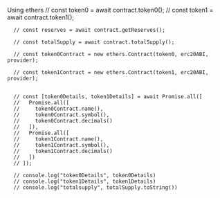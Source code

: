 Using ethers
      // const token0 = await contract.token0();
      // const token1 = await contract.token1();

      // const reserves = await contract.getReserves();

      // const totalSupply = await contract.totalSupply();

      // const token0Contract = new ethers.Contract(token0, erc20ABI, provider);

      // const token1Contract = new ethers.Contract(token1, erc20ABI, provider);


      // const [token0Details, token1Details] = await Promise.all([
      //   Promise.all([
      //     token0Contract.name(),
      //     token0Contract.symbol(),
      //     token0Contract.decimals()
      //   ]),
      //   Promise.all([
      //     token1Contract.name(),
      //     token1Contract.symbol(),
      //     token1Contract.decimals()
      //   ])
      // ]);

      // console.log("token0Details", token0Details)
      // console.log("token1Details", token1Details)
      // console.log("totalsupply", totalSupply.toString())